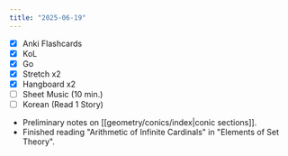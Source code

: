 ```yaml
---
title: "2025-06-19"
---
```


- [x] Anki Flashcards
- [x] KoL
- [x] Go
- [x] Stretch x2
- [x] Hangboard x2
- [ ] Sheet Music (10 min.)
- [ ] Korean (Read 1 Story)

* Preliminary notes on [[geometry/conics/index|conic sections]].
* Finished reading "Arithmetic of Infinite Cardinals" in "Elements of Set Theory".